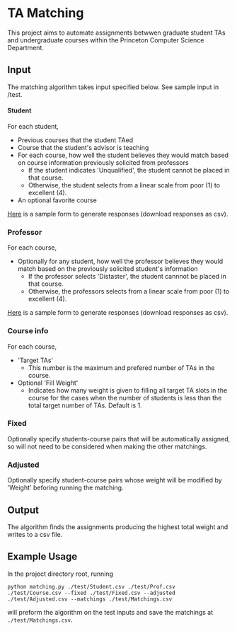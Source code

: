 # TA Matching

This project aims to automate assignments betwwen graduate student TAs and undergraduate courses within the Princeton Computer Science Department.

## Input

The matching algorithm takes input specified below. See sample input in /test.

#### Student
For each student,
- Previous courses that the student TAed
- Course that the student's advisor is teaching
- For each course, how well the student believes they would match based on course information previously solicited from professors
    - If the student indicates 'Unqualified', the student cannot be placed in that course.
    - Otherwise, the student selects from a linear scale from poor (1) to excellent (4).
- An optional favorite course

[Here](https://docs.google.com/forms/d/1JTzWBqIFEKQ8nNFOA7JMkzzfylRxmQox8tFRjcXZW8I/edit?usp=sharing) is a sample form to generate responses (download responses as csv).

### Professor
For each course,
- Optionally for any student, how well the professor believes they would match based on the previously solicited student's information
    - If the professor selects 'Distaster', the student cannnot be placed in that course.
    - Otherwise, the professors selects from a linear scale from poor (1) to excellent (4). 

[Here](https://docs.google.com/forms/d/1G0g8RtkN2ISPQXZh0tqsTUHNHaM_tPeNeTSPFoeCh48/edit?usp=sharing) is a sample form to generate responses (download responses as csv).

### Course info
For each course,
- 'Target TAs'
    - This number is the maximum and prefered number of TAs in the course.
- Optional 'Fill Weight'
    - Indicates how many weight is given to filling all target TA slots in the course for the cases when the number of students is less than the total target number of TAs. Default is 1.

### Fixed
Optionally specify students-course pairs that will be automatically assigned, so will not need to be considered when making the other matchings.

### Adjusted
Optionally specify student-course pairs whose weight will be modified by 'Weight' beforing running the matching.

## Output

The algorithm finds the assignments producing the highest total weight and writes to a csv file.

## Example Usage

In the project directory root, running
```
python matching.py ./test/Student.csv ./test/Prof.csv ./test/Course.csv --fixed ./test/Fixed.csv --adjusted ./test/Adjusted.csv --matchings ./test/Matchings.csv
```
will preform the algorithm on the test inputs and save the matchings at `./test/Matchings.csv`.
